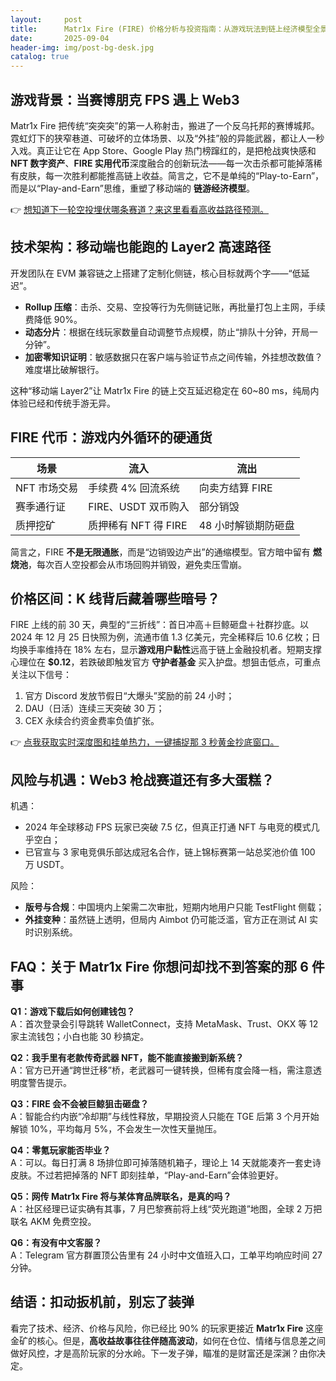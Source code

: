 ```yaml
---
layout:     post
title:      Matr1x Fire (FIRE) 价格分析与投资指南：从游戏玩法到链上经济模型全景拆解
date:       2025-09-04
header-img: img/post-bg-desk.jpg
catalog: true
---
```


## 游戏背景：当赛博朋克 FPS 遇上 Web3
Matr1x Fire 把传统“突突突”的第一人称射击，搬进了一个反乌托邦的赛博城邦。霓虹灯下的狭窄巷道、可破坏的立体场景、以及“外挂”般的异能武器，都让人一秒入戏。真正让它在 App Store、Google Play 热门榜蹿红的，是把枪战爽快感和 **NFT 数字资产**、**FIRE 实用代币**深度融合的创新玩法——每一次击杀都可能掉落稀有皮肤，每一次胜利都能推高链上收益。简言之，它不是单纯的“Play-to-Earn”，而是以“Play-and-Earn”思维，重塑了移动端的 **链游经济模型**。

👉 [想知道下一轮空投埋伏哪条赛道？来这里看看高收益路径预测。](https://okxdog.com/)

## 技术架构：移动端也能跑的 Layer2 高速路径
开发团队在 EVM 兼容链之上搭建了定制化侧链，核心目标就两个字——“低延迟”。  
- **Rollup 压缩**：击杀、交易、空投等行为先侧链记账，再批量打包上主网，手续费降低 90%。  
- **动态分片**：根据在线玩家数量自动调整节点规模，防止“排队十分钟，开局一分钟”。  
- **加密零知识证明**：敏感数据只在客户端与验证节点之间传输，外挂想改数值？难度堪比破解银行。  

这种“移动端 Layer2”让 Matr1x Fire 的链上交互延迟稳定在 60~80 ms，纯局内体验已经和传统手游无异。

## FIRE 代币：游戏内外循环的硬通货
| 场景 | 流入 | 流出 |
|------|------|------|
| NFT 市场交易 | 手续费 4% 回流系统 | 向卖方结算 FIRE |
| 赛季通行证 | FIRE、USDT 双币购入 | 部分销毁 |
| 质押挖矿 | 质押稀有 NFT 得 FIRE | 48 小时解锁期防砸盘 |

简言之，FIRE **不是无限通胀**，而是“边销毁边产出”的通缩模型。官方暗中留有 **燃烧池**，每次百人空投都会从市场回购并销毁，避免卖压雪崩。

## 价格区间：K 线背后藏着哪些暗号？
FIRE 上线的前 30 天，典型的“三折线”：首日冲高＋巨鲸砸盘＋社群抄底。以 2024 年 12 月 25 日快照为例，流通市值 1.3 亿美元，完全稀释后 10.6 亿枚；日均换手率维持在 18% 左右，显示**游戏用户黏性**远高于链上金融投机者。短期支撑心理位在 **$0.12**，若跌破即触发官方 **守护者基金** 买入护盘。想狙击低点，可重点关注以下信号：  
1. 官方 Discord 发放节假日“大爆头”奖励的前 24 小时；  
2. DAU（日活）连续三天突破 30 万；  
3. CEX 永续合约资金费率负值扩张。

👉 [点我获取实时深度图和挂单热力，一键捕捉那 3 秒黄金抄底窗口。](https://okxdog.com/)

## 风险与机遇：Web3 枪战赛道还有多大蛋糕？
机遇：  
- 2024 年全球移动 FPS 玩家已突破 7.5 亿，但真正打通 NFT 与电竞的模式几乎空白；  
- 已官宣与 3 家电竞俱乐部达成冠名合作，链上锦标赛第一站总奖池价值 100 万 USDT。  

风险：  
- **版号与合规**：中国境内上架需二次审批，短期内地用户只能 TestFlight 侧载；  
- **外挂变种**：虽然链上透明，但局内 Aimbot 仍可能泛滥，官方正在测试 AI 实时识别系统。  

## FAQ：关于 Matr1x Fire 你想问却找不到答案的那 6 件事

**Q1：游戏下载后如何创建钱包？**  
A：首次登录会引导跳转 WalletConnect，支持 MetaMask、Trust、OKX 等 12 家主流钱包；小白也能 30 秒搞定。

**Q2：我手里有老款传奇武器 NFT，能不能直接搬到新系统？**  
A：官方已开通“跨世迁移”桥，老武器可一键转换，但稀有度会降一档，需注意透明度警告提示。

**Q3：FIRE 会不会被巨鲸狙击砸盘？**  
A：智能合约内嵌“冷却期”与线性释放，早期投资人只能在 TGE 后第 3 个月开始解锁 10%，平均每月 5%，不会发生一次性天量抛压。

**Q4：零氪玩家能否毕业？**  
A：可以。每日打满 8 场排位即可掉落随机箱子，理论上 14 天就能凑齐一套史诗皮肤。不过若把掉落的 NFT 即刻挂单，“Play-and-Earn”会体验更好。

**Q5：网传 Matr1x Fire 将与某体育品牌联名，是真的吗？**  
A：社区经理已证实确有其事，7 月巴黎赛前将上线“荧光跑道”地图，全球 2 万把联名 AKM 免费空投。

**Q6：有没有中文客服？**  
A：Telegram 官方群置顶公告里有 24 小时中文值班入口，工单平均响应时间 27 分钟。

## 结语：扣动扳机前，别忘了装弹
看完了技术、经济、价格与风险，你已经比 90% 的玩家更接近 **Matr1x Fire** 这座金矿的核心。但是，**高收益故事往往伴随高波动**，如何在仓位、情绪与信息差之间做好风控，才是高阶玩家的分水岭。下一发子弹，瞄准的是财富还是深渊？由你决定。